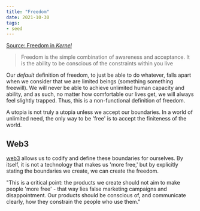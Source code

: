 ```yaml
---
title: "Freedom"
date: 2021-10-30
tags:
- seed
---
```


[Source: Freedom in *Kernel*](https://kernel.community/en/learn/module-3/freedom)

> Freedom is the simple combination of awareness and acceptance. It is the ability to be conscious of the constraints within you live

Our *default* definition of freedom, to just be able to do whatever, falls apart when we consider that we are limited beings (something something freewill). We will never be able to achieve unlimited human capacity and ability, and as such, no matter how comfortable our lives get, we will always feel slightly trapped. Thus, this is a non-functional definition of freedom.

A utopia is not truly a utopia unless we accept our boundaries. In a world of unlimited need, the only way to be 'free' is to accept the finiteness of the world.

## Web3
[web3](thoughts/web3.md) allows us to codify and define these boundaries for ourselves. By itself, it is not a technology that makes us 'more free,' but by explicitly stating the boundaries we create, we can create the freedom.

"This is a critical point: the products we create should not aim to make people 'more free' - that way lies false marketing campaigns and disappointment. Our products should be conscious of, and communicate clearly, how they constrain the people who use them."